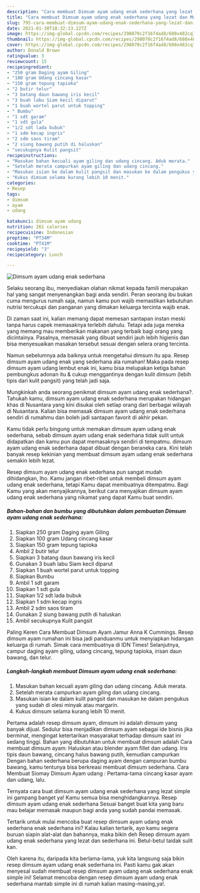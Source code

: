 ```yaml
---
description: "Cara membuat Dimsum ayam udang enak sederhana yang lezat dan Mudah Dibuat"
title: "Cara membuat Dimsum ayam udang enak sederhana yang lezat dan Mudah Dibuat"
slug: 795-cara-membuat-dimsum-ayam-udang-enak-sederhana-yang-lezat-dan-mudah-dibuat
date: 2021-01-30T18:32:13.227Z
image: https://img-global.cpcdn.com/recipes/298070c2f16f4ad8/680x482cq70/dimsum-ayam-udang-enak-sederhana-foto-resep-utama.jpg
thumbnail: https://img-global.cpcdn.com/recipes/298070c2f16f4ad8/680x482cq70/dimsum-ayam-udang-enak-sederhana-foto-resep-utama.jpg
cover: https://img-global.cpcdn.com/recipes/298070c2f16f4ad8/680x482cq70/dimsum-ayam-udang-enak-sederhana-foto-resep-utama.jpg
author: Donald Brown
ratingvalue: 3
reviewcount: 15
recipeingredient:
- "250 gram Daging ayam Giling"
- "100 gram Udang cincang kasar"
- "150 gram tepung tapioka"
- "2 butir telur"
- "3 batang daun bawang iris kecil"
- "3 buah labu Siam kecil diparut"
- "1 buah wortel parut untuk topping"
- " Bumbu"
- "1 sdt garam"
- "1 sdt gula"
- "1/2 sdt lada bubuk"
- "1 sdm kecap ingris"
- "2 sdm saos tiram"
- "2 siung bawang putih di haluskan"
- "secukupnya Kulit pangsit"
recipeinstructions:
- "Masukan bahan kecuali ayam giling dan udang cincang. Aduk merata."
- "Setelah merata campurkan ayam giling dan udang cincang."
- "Masukan isian ke dalam kulit pangsit dan masukan ke dalam pengukus yang sudah di olesi minyak atau margarin."
- "Kukus dimsum selama kurang lebih 10 menit."
categories:
- Resep
tags:
- dimsum
- ayam
- udang

katakunci: dimsum ayam udang 
nutrition: 261 calories
recipecuisine: Indonesian
preptime: "PT34M"
cooktime: "PT41M"
recipeyield: "3"
recipecategory: Lunch

---
```



![Dimsum ayam udang enak sederhana](https://img-global.cpcdn.com/recipes/298070c2f16f4ad8/680x482cq70/dimsum-ayam-udang-enak-sederhana-foto-resep-utama.jpg)

Selaku seorang ibu, menyediakan olahan nikmat kepada famili merupakan hal yang sangat menyenangkan bagi anda sendiri. Peran seorang ibu bukan cuma mengurus rumah saja, namun kamu pun wajib memastikan kebutuhan nutrisi tercukupi dan panganan yang dimakan keluarga tercinta wajib enak.

Di zaman  saat ini, kalian memang dapat memesan santapan instan meski tanpa harus capek memasaknya terlebih dahulu. Tetapi ada juga mereka yang memang mau memberikan makanan yang terbaik bagi orang yang dicintainya. Pasalnya, memasak yang dibuat sendiri jauh lebih higienis dan bisa menyesuaikan masakan tersebut sesuai dengan selera orang tercinta. 

Namun sebelumnya ada baiknya untuk mengetahui dimsum itu apa. Resep dimsum ayam udang enak yang sederhana ala rumahan! Maka pada resep dimsum ayam udang lembut enak ini, kamu bisa melupakan ketiga bahan pembungkus adonan itu &amp; cukup menggantinya dengan kulit dimsum (lebih tipis dari kulit pangsit) yang telah jadi saja.

Mungkinkah anda seorang penikmat dimsum ayam udang enak sederhana?. Tahukah kamu, dimsum ayam udang enak sederhana merupakan hidangan khas di Nusantara yang kini disukai oleh setiap orang dari berbagai wilayah di Nusantara. Kalian bisa memasak dimsum ayam udang enak sederhana sendiri di rumahmu dan boleh jadi santapan favorit di akhir pekan.

Kamu tidak perlu bingung untuk memakan dimsum ayam udang enak sederhana, sebab dimsum ayam udang enak sederhana tidak sulit untuk didapatkan dan kamu pun dapat memasaknya sendiri di tempatmu. dimsum ayam udang enak sederhana dapat dibuat dengan beraneka cara. Kini telah banyak resep kekinian yang membuat dimsum ayam udang enak sederhana semakin lebih lezat.

Resep dimsum ayam udang enak sederhana pun sangat mudah dihidangkan, lho. Kamu jangan ribet-ribet untuk membeli dimsum ayam udang enak sederhana, tetapi Kamu dapat membuatnya ditempatmu. Bagi Kamu yang akan menyajikannya, berikut cara menyajikan dimsum ayam udang enak sederhana yang nikamat yang dapat Kamu buat sendiri.

<!--inarticleads1-->

##### Bahan-bahan dan bumbu yang dibutuhkan dalam pembuatan Dimsum ayam udang enak sederhana:

1. Siapkan 250 gram Daging ayam Giling
1. Siapkan 100 gram Udang cincang kasar
1. Siapkan 150 gram tepung tapioka
1. Ambil 2 butir telur
1. Siapkan 3 batang daun bawang iris kecil
1. Gunakan 3 buah labu Siam kecil diparut
1. Siapkan 1 buah wortel parut untuk topping
1. Siapkan  Bumbu
1. Ambil 1 sdt garam
1. Siapkan 1 sdt gula
1. Siapkan 1/2 sdt lada bubuk
1. Siapkan 1 sdm kecap ingris
1. Ambil 2 sdm saos tiram
1. Gunakan 2 siung bawang putih di haluskan
1. Ambil secukupnya Kulit pangsit


Paling Keren Cara Membuat Dimsum Ayam Jamur Anna K Cummings. Resep dimsum ayam rumahan ini bisa jadi panduanmu untuk menyiapkan hidangan keluarga di rumah. Simak cara membuatnya di IDN Times! Selanjutnya, campur daging ayam giling, udang cincang, tepung tapioka, irisan daun bawang, dan telur. 

<!--inarticleads2-->

##### Langkah-langkah membuat Dimsum ayam udang enak sederhana:

1. Masukan bahan kecuali ayam giling dan udang cincang. Aduk merata.
1. Setelah merata campurkan ayam giling dan udang cincang.
1. Masukan isian ke dalam kulit pangsit dan masukan ke dalam pengukus yang sudah di olesi minyak atau margarin.
1. Kukus dimsum selama kurang lebih 10 menit.


Pertama adalah resep dimsum ayam, dimsum ini adalah dimsum yang banyak dijual. Sedulur bisa menjadikan dimsum ayam sebagai ide bisnis jika berminat, mengingat ketertarikan masyarakat terhadap dimsum saat ini sedang tinggi. Bahan yang dibutuhkan untuk membuat dimsum adalah Cara membuat dimsum ayam: Haluskan atau blender ayam fillet dan udang. Iris tipis daun bawang, cincang halus bawang putih, kemudian campurkan Dengan bahan sederhana berupa daging ayam dengan campuran bumbu bawang, kamu tentunya bisa berkreasi membuat dimsum sederhana. Cara Membuat Siomay Dimsum Ayam udang : Pertama-tama cincang kasar ayam dan udang, lalu. 

Ternyata cara buat dimsum ayam udang enak sederhana yang lezat simple ini gampang banget ya! Kamu semua bisa menghidangkannya. Resep dimsum ayam udang enak sederhana Sesuai banget buat kita yang baru mau belajar memasak maupun bagi anda yang sudah pandai memasak.

Tertarik untuk mulai mencoba buat resep dimsum ayam udang enak sederhana enak sederhana ini? Kalau kalian tertarik, ayo kamu segera buruan siapin alat-alat dan bahannya, maka bikin deh Resep dimsum ayam udang enak sederhana yang lezat dan sederhana ini. Betul-betul taidak sulit kan. 

Oleh karena itu, daripada kita berlama-lama, yuk kita langsung saja bikin resep dimsum ayam udang enak sederhana ini. Pasti kamu gak akan menyesal sudah membuat resep dimsum ayam udang enak sederhana enak simple ini! Selamat mencoba dengan resep dimsum ayam udang enak sederhana mantab simple ini di rumah kalian masing-masing,ya!.


